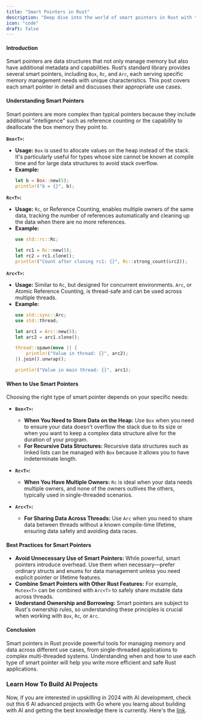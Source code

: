 ```yaml
---
title: "Smart Pointers in Rust"
description: "Deep dive into the world of smart pointers in Rust with this comprehensive guide on `Box`, `Rc`, and `Arc`. Learn how to effectively utilize these tools to manage memory in complex applications, including technical explanations, practical examples, and best practices for when to use each type of smart pointer."
icon: "code"
draft: false
---
```

#### Introduction

Smart pointers are data structures that not only manage memory but also have additional metadata and capabilities. Rust’s standard library provides several smart pointers, including `Box`, `Rc`, and `Arc`, each serving specific memory management needs with unique characteristics. This post covers each smart pointer in detail and discusses their appropriate use cases.

#### Understanding Smart Pointers

Smart pointers are more complex than typical pointers because they include additional "intelligence" such as reference counting or the capability to deallocate the box memory they point to.

**`Box<T>`:**
- **Usage:** `Box` is used to allocate values on the heap instead of the stack. It's particularly useful for types whose size cannot be known at compile time and for large data structures to avoid stack overflow.
- **Example:**
  ```rust
  let b = Box::new(5);
  println!("b = {}", b);
  ```

**`Rc<T>`:**
- **Usage:** `Rc`, or Reference Counting, enables multiple owners of the same data, tracking the number of references automatically and cleaning up the data when there are no more references.
- **Example:**
  ```rust
  use std::rc::Rc;

  let rc1 = Rc::new(5);
  let rc2 = rc1.clone();
  println!("Count after cloning rc1: {}", Rc::strong_count(&rc2));
  ```

**`Arc<T>`:**
- **Usage:** Similar to `Rc`, but designed for concurrent environments. `Arc`, or Atomic Reference Counting, is thread-safe and can be used across multiple threads.
- **Example:**
  ```rust
  use std::sync::Arc;
  use std::thread;

  let arc1 = Arc::new(5);
  let arc2 = arc1.clone();

  thread::spawn(move || {
      println!("Value in thread: {}", arc2);
  }).join().unwrap();

  println!("Value in main thread: {}", arc1);
  ```

#### When to Use Smart Pointers

Choosing the right type of smart pointer depends on your specific needs:

- **`Box<T>`:**
  - **When You Need to Store Data on the Heap:** Use `Box` when you need to ensure your data doesn't overflow the stack due to its size or when you want to keep a complex data structure alive for the duration of your program.
  - **For Recursive Data Structures:** Recursive data structures such as linked lists can be managed with `Box` because it allows you to have indeterminate length.

- **`Rc<T>`:**
  - **When You Have Multiple Owners:** `Rc` is ideal when your data needs multiple owners, and none of the owners outlives the others, typically used in single-threaded scenarios.

- **`Arc<T>`:**
  - **For Sharing Data Across Threads:** Use `Arc` when you need to share data between threads without a known compile-time lifetime, ensuring data safety and avoiding data races.

#### Best Practices for Smart Pointers

- **Avoid Unnecessary Use of Smart Pointers:** While powerful, smart pointers introduce overhead. Use them when necessary—prefer ordinary structs and enums for data management unless you need explicit pointer or lifetime features.
- **Combine Smart Pointers with Other Rust Features:** For example, `Mutex<T>` can be combined with `Arc<T>` to safely share mutable data across threads.
- **Understand Ownership and Borrowing:** Smart pointers are subject to Rust's ownership rules, so understanding these principles is crucial when working with `Box`, `Rc`, or `Arc`.

#### Conclusion

Smart pointers in Rust provide powerful tools for managing memory and data across different use cases, from single-threaded applications to complex multi-threaded systems. Understanding when and how to use each type of smart pointer will help you write more efficient and safe Rust applications.

### Learn How To Build AI Projects

Now, if you are interested in upskilling in 2024 with AI development, check out this 6 AI advanced projects with Go where you learng about building with AI and getting the best knowledge there is currently. Here's the [link](https://akhilsharmatech.gumroad.com/l/zgxqq).